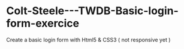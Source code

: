 # Colt-Steele---TWDB-Basic-login-form-exercice
Create a basic login form with Html5 &amp; CSS3 ( not responsive yet )
